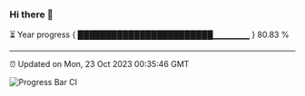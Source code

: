### Hi there 👋

⏳ Year progress { ████████████████████████▁▁▁▁▁▁ } 80.83 %

---

⏰ Updated on Mon, 23 Oct 2023 00:35:46 GMT

![Progress Bar CI](https://github.com/Shyam-Makwana/GitHub-Actions-Demo/workflows/Progress%20Bar%20CI/badge.svg)
